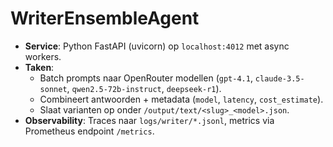 # WriterEnsembleAgent

- **Service**: Python FastAPI (uvicorn) op `localhost:4012` met async workers.
- **Taken**:
  - Batch prompts naar OpenRouter modellen (`gpt-4.1`, `claude-3.5-sonnet`, `qwen2.5-72b-instruct`, `deepseek-r1`).
  - Combineert antwoorden + metadata (`model`, `latency`, `cost_estimate`).
  - Slaat varianten op onder `/output/text/<slug>_<model>.json`.
- **Observability**: Traces naar `logs/writer/*.jsonl`, metrics via Prometheus endpoint `/metrics`.

